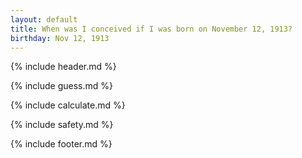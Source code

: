 ```yaml
---
layout: default
title: When was I conceived if I was born on November 12, 1913?
birthday: Nov 12, 1913
---
```


{% include header.md %}

{% include guess.md %}

{% include calculate.md %}

{% include safety.md %}

{% include footer.md %}



